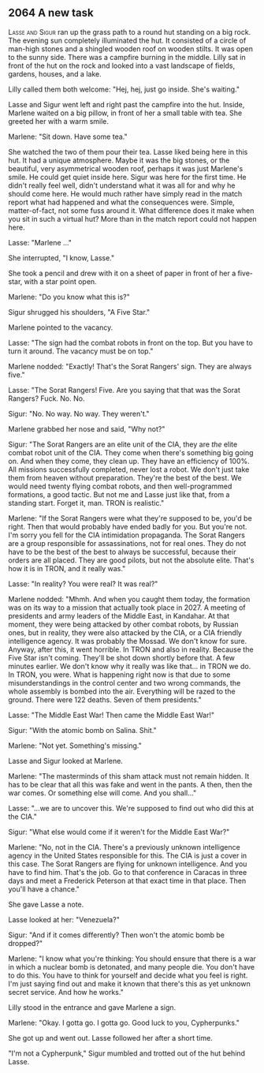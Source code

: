 
## **2064** A new task

<span style="font-variant:small-caps;">Lasse and Sigur</span> ran up the grass path to a round hut standing on a big rock.
The evening sun completely illuminated the hut.
It consisted of a circle of man-high stones and a shingled wooden roof on wooden stilts.
It was open to the sunny side.
There was a campfire burning in the middle.
Lilly sat in front of the hut on the rock and looked into a vast landscape of fields, gardens, houses, and a lake.

Lilly called them both welcome: "Hej, hej, just go inside.
She's waiting."

Lasse and Sigur went left and right past the campfire into the hut.
Inside, Marlene waited on a big pillow, in front of her a small table with tea.
She greeted her with a warm smile.

Marlene: "Sit down.
Have some tea."

She watched the two of them pour their tea.
Lasse liked being here in this hut.
It had a unique atmosphere.
Maybe it was the big stones, or the beautiful, very asymmetrical wooden roof, perhaps it was just Marlene's smile.
He could get quiet inside here.
Sigur was here for the first time.
He didn't really feel well, didn't understand what it was all for and why he should come here.
He would much rather have simply read in the match report what had happened and what the consequences were.
Simple, matter-of-fact, not some fuss around it.
What difference does it make when you sit in such a virtual hut?
More than in the match report could not happen here.

Lasse: "Marlene ..."

She interrupted, "I know, Lasse."

She took a pencil and drew with it on a sheet of paper in front of her a five-star, with a star point open.

Marlene: "Do you know what this is?"

Sigur shrugged his shoulders, "A Five Star."

Marlene pointed to the vacancy.

Lasse: "The sign had the combat robots in front on the top.
But you have to turn it around.
The vacancy must be on top."

Marlene nodded: "Exactly! That's the Sorat Rangers' sign.
They are always five."

Lasse: "The Sorat Rangers!
Five.
Are you saying that that was the Sorat Rangers? Fuck.
No. No.

Sigur: "No.
No way. No way.
They weren't."

Marlene grabbed her nose and said, "Why not?"

Sigur: "The Sorat Rangers are an elite unit of the CIA, they are _the_ elite combat robot unit of the CIA.
They come when there's something big going on.
And when they come, they clean up.
They have an efficiency of 100%.
All missions successfully completed, never lost a robot.
We don't just take them from heaven without preparation.
They're the best of the best.
We would need twenty flying combat robots, and then well-programmed formations, a good tactic.
But not me and Lasse just like that, from a standing start.
Forget it, man.
TRON is realistic."

Marlene: "If the Sorat Rangers were what they're supposed to be, you'd be right.
Then that would probably have ended badly for you.
But you're not.
I'm sorry you fell for the CIA intimidation propaganda.
The Sorat Rangers are a group responsible for assassinations, not for real ones.
They do not have to be the best of the best to always be successful, because their orders are all placed.
They are good pilots, but not the absolute elite.
That's how it is in TRON, and it really was."

Lasse: "In reality? You were real? It was real?"

Marlene nodded: "Mhmh.
And when you caught them today, the formation was on its way to a mission that actually took place in 2027.
A meeting of presidents and army leaders of the Middle East, in Kandahar.
At that moment, they were being attacked by other combat robots, by Russian ones, but in reality, they were also attacked by the CIA, or
a CIA friendly intelligence agency.
It was probably the Mossad.
We don't know for sure.
Anyway, after this, it went horrible.
In TRON and also in reality.
Because the Five Star isn't coming.
They'll be shot down shortly before that.
A few minutes earlier.
We don't know why it really was like that... in TRON we do.
In TRON, you were.
What is happening right now is that due to some misunderstandings in the control center and two wrong commands, the whole assembly is bombed into the air.
Everything will be razed to the ground.
There were 122 deaths.
Seven of them presidents."

Lasse: "The Middle East War! Then came the Middle East War!"

Sigur: "With the atomic bomb on Salina.
Shit."

Marlene: "Not yet.
Something's missing."

Lasse and Sigur looked at Marlene.

Marlene: "The masterminds of this sham attack must not remain hidden.
It has to be clear that all this was fake and went in the pants.
A then, then the war comes.
Or something else will come.
And you shall..."

Lasse: "...we are to uncover this.
We're supposed to find out who did this at the CIA."

Sigur: "What else would come if it weren't for the Middle East War?"

Marlene: "No, not in the CIA.
There's a previously unknown intelligence agency in the United States responsible for this.
The CIA is just a cover in this case.
The Sorat Rangers are flying for unknown intelligence.
And you have to find him.
That's the job.
Go to that conference in Caracas in three days and meet a Frederick Peterson at that exact time in that place.
Then you'll have a chance."

She gave Lasse a note.

Lasse looked at her: "Venezuela?"

Sigur: "And if it comes differently? Then won't the atomic bomb be dropped?"

Marlene: "I know what you're thinking:
You should ensure that there is a war in which a nuclear bomb is detonated, and many people die.
You don't have to do this.
You have to think for yourself and decide what you feel is right.
I'm just saying find out and make it known that there's this as yet unknown secret service.
And how he works."

Lilly stood in the entrance and gave Marlene a sign.

Marlene: "Okay.
I gotta go. I gotta go.
Good luck to you, Cypherpunks."

She got up and went out.
Lasse followed her after a short time.

"I'm not a Cypherpunk," Sigur mumbled and trotted out of the hut behind Lasse.

